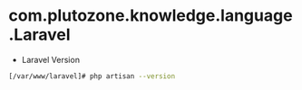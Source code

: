 # com.plutozone.knowledge.language.Laravel


- Laravel Version
```bash
[/var/www/laravel]# php artisan --version
```